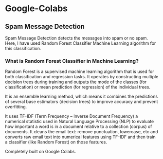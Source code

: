 # Google-Colabs


## Spam Message Detection

Spam Message Detection detects the messages into spam or no spam.
Here, I have used Random Forest Classifier Machine Learning algorithm for this classification.

### What is Random Forest Classifier in Machine Learning?
Random Forest is a supervised machine learning algorithm that is used for both classification and regression tasks. It operates by constructing multiple decision trees during training and outputs the mode of the classes (for classification) or mean prediction (for regression) of the individual trees.

It is an ensemble learning method, which means it combines the predictions of several base estimators (decision trees) to improve accuracy and prevent overfitting.


It uses TF-IDF (Term Frequency – Inverse Document Frequency) a numerical statistic used in Natural Language Processing (NLP) to evaluate how important a word is in a document relative to a collection (corpus) of documents. It cleans the email text: remove punctuation, lowercase, etc and converts raw email text into numerical features using TF-IDF and then train a classifier (like Random Forest) on those features.



Completely built on Google Colabs.


